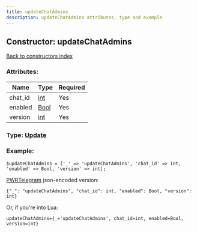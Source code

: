 ```yaml
---
title: updateChatAdmins
description: updateChatAdmins attributes, type and example
---
```

## Constructor: updateChatAdmins  
[Back to constructors index](index.md)



### Attributes:

| Name     |    Type       | Required |
|----------|---------------|----------|
|chat\_id|[int](../types/int.md) | Yes|
|enabled|[Bool](../types/Bool.md) | Yes|
|version|[int](../types/int.md) | Yes|



### Type: [Update](../types/Update.md)


### Example:

```
$updateChatAdmins = ['_' => 'updateChatAdmins', 'chat_id' => int, 'enabled' => Bool, 'version' => int];
```  

[PWRTelegram](https://pwrtelegram.xyz) json-encoded version:

```
{"_": "updateChatAdmins", "chat_id": int, "enabled": Bool, "version": int}
```


Or, if you're into Lua:  


```
updateChatAdmins={_='updateChatAdmins', chat_id=int, enabled=Bool, version=int}

```


